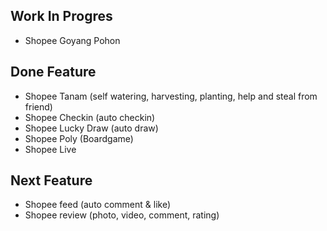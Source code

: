## Work In Progres

- Shopee Goyang Pohon

## Done Feature

- Shopee Tanam (self watering, harvesting, planting, help and steal from friend)
- Shopee Checkin (auto checkin)
- Shopee Lucky Draw (auto draw)
- Shopee Poly (Boardgame)
- Shopee Live

## Next Feature

- Shopee feed (auto comment & like)
- Shopee review (photo, video, comment, rating)
